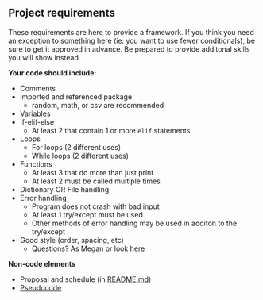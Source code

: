 ## Project requirements
These requirements are here to provide a framework. If you think you need an exception to something here (ie: you want to use fewer conditionals), be sure to get it approved in advance. Be prepared to provide additonal skills you will show instead.

**Your code should include:**
* Comments
* imported and referenced package 
  * random, math, or csv are recommended
* Variables
* If-elif-else
  * At least 2 that contain 1 or more `elif` statements
* Loops
  * For loops (2 different uses)
  * While loops (2 different uses)
* Functions
  * At least 3 that do more than just print
  * At least 2 must be called multiple times
* Dictionary OR File handling
* Error handling
  * Program does not crash with bad input
  * At least 1 try/except must be used
  * Other methods of error handling may be used in additon to the try/except
* Good style (order, spacing, etc)
  * Questions? As Megan or look [here](https://realpython.com/python-pep8/)
  
**Non-code elements**  
* Proposal and schedule (in [README.md](README.md))
* [Pseudocode](pseudocode.md)
